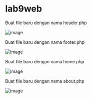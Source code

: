 # lab9web

Buat file baru dengan nama header.php

![image](https://user-images.githubusercontent.com/103243638/171567031-7f546469-9d1f-467c-b9dd-81ae872f3fab.png)

Buat file baru dengan nama footer.php

![image](https://user-images.githubusercontent.com/103243638/171567167-1a2d2f4d-f17e-44a5-a3b7-dc0486235335.png)

Buat file baru dengan nama home.php

![image](https://user-images.githubusercontent.com/103243638/171567269-811f9e19-37e0-4288-8894-72a88ca16d3c.png)

Buat file baru dengan nama about.php

![image](https://user-images.githubusercontent.com/103243638/171567338-1cc90f43-8446-4a6e-84da-7592a49eca99.png)

